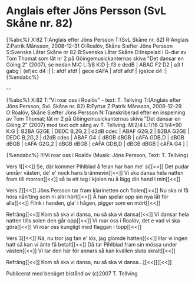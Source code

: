 # Anglais efter Jöns Persson (SvL Skåne nr. 82)

{%abc%}
X:82
T:Anglais efter Jöns Persson
T:(SvL Skåne nr. 82)
R:Anglais
Z:Patrik Månsson, 2008-12-31
O:Roalöv, Skåne
S:efter Jöns Persson
S:Svenska Låtar Skåne nr 82
B:Svenska Låtar Skåne
D:Inspelad i G-dur av Tom Thomat som låt nr 2 på Göingemusickanternas skiva "Det dansar en Göing 2" (2007), se nedan
M:C
L:1/8
K:D
|: f3 e dcdB | ABAG F2 D2 | a3 f gabg | (ef)ec d4 :|
|: afdf afdf | gece dAFA | afdf afdf | (ge)ce d4 :|
{%endabc%}

--

{%abc%}
X:82
T:"Vi roar oss i Roalöv" - text: T. Tellving
T:(Anglais efter Jöns Persson, SvL Skåne nr. 82)
R:Fyrtur
Z:Patrik Månsson, 2008-12-29
O:Roalöv, Skåne
S:efter Jöns Persson
N:Transkriberad efter en inspelning av Tom Thomat; låt nr 2 på Göingemusickanternas skiva "Det dansar en Göing 2" (2007) med text och sång av T. Tellving.
M:2/4
L:1/16
Q:1/4=90
K:G
|: B2BA G2GE | DEDC B,2G,2 | d2dB cdec | ABAF G2G,2 |
   B2BA G2GE | DEDC B,2G,2 | d2dB cdec | ABAF G4   :|
   dBGB dBGB | cAFA GDB,D | dBGB dBGB | cAFA G2G,2 |
   dBGB dBGB | cAFA GDB,D | dBGB dBGB | cAFA G4 ] |

{%endabc%}
!!!Vi roar oss i Roalöv 
(Musik: Jöns Persson, Text: T. Tellving)

Vers 1[[<<]] 
Se, där kommer Pihlblad å felan har han me' si[[<<]]
Det pudar unnårr västen, de' e' nock hans brännevin[[<<]]
Vi ska dansa hela natten fram till morron[[<<]]
så ta ett tag i kjolen nu å lägg din hand i min[[<<]]

Vers 2[[<<]] 
Jöns Persson tar fram klarinetten och fiolen[[<<]]
Nu ska ni få höra nån'ting som ni allri hört[[<<]]
Å han spelar opp sin nya låt för alla[[<<]]
Flink i handen, gla' i hågen, pigger som en mört[[<<]]

Refräng[[<<]]
Kom så ska vi dansa, nu så ska vi dansa[[<<]]
Vi dansar hela natten tills solen den går opp[[<<]]
Vi roar oss i Roalöv, det e vad vi ska göra[[<<]]
Vi roar oss kungligt med flaggan i topp[[<<]]

Vers 3[[<<]] 
Nä, nu tror jag fan e' lös, jag glömde hatten[[<<]]
Har vi ingen hatt så kan vi änte få betalt[[<<]]
Då tar Pihlblad fram sin mössa under västen[[<<]]
Vi tar den här för annars så kan kvällen sluta skralt[[<<]]

Refräng[[<<]]
Kom så ska vi dansa, nu så ska vi dansa...[[<<]][[<<]]

Publicerat med benäget bistånd av (c)2007 T. Tellving

